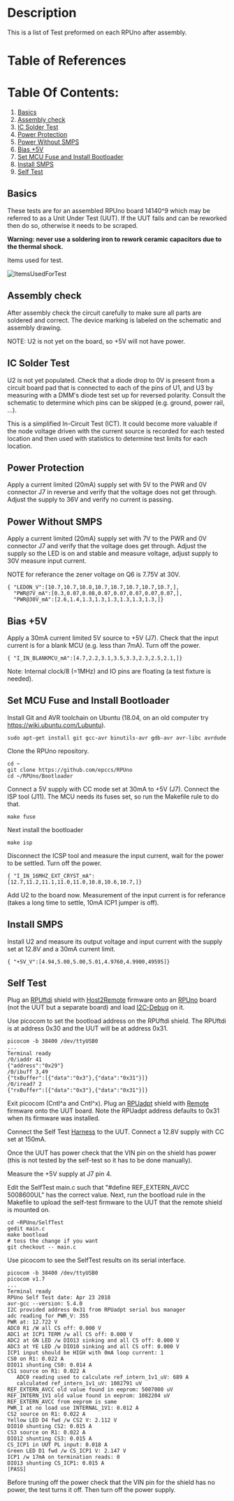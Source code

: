 # Description

This is a list of Test preformed on each RPUno after assembly.

# Table of References


# Table Of Contents:

1. [Basics](#basics)
2. [Assembly check](#assembly-check)
3. [IC Solder Test](#ic-solder-test)
6. [Power Protection](#power-protection)
7. [Power Without SMPS](#power-without-smps)
8. [Bias +5V](#bias-5v)
9. [Set MCU Fuse and Install Bootloader](#set-mcu-fuse-and-install-bootloader)
10. [Install SMPS](install-smps)
11. [Self Test](#self-test)


## Basics

These tests are for an assembled RPUno board 14140^9 which may be referred to as a Unit Under Test (UUT). If the UUT fails and can be reworked then do so, otherwise it needs to be scraped. 

**Warning: never use a soldering iron to rework ceramic capacitors due to the thermal shock.**
    
Items used for test.

![ItemsUsedForTest](./14140,ItemsUsedForTest.jpg "RPUno Items Used For Test")


## Assembly check

After assembly check the circuit carefully to make sure all parts are soldered and correct. The device marking is labeled on the schematic and assembly drawing.
    
NOTE: U2 is not yet on the board, so +5V will not have power.


## IC Solder Test

U2 is not yet populated. Check that a diode drop to 0V is present from a circuit board pad that is connected to each of the pins of U1, and U3 by measuring with a DMM's diode test set up for reversed polarity. Consult the schematic to determine which pins can be skipped (e.g. ground, power rail, ...).

This is a simplified In-Circuit Test (ICT). It could become more valuable if the node voltage driven with the current source is recorded for each tested location and then used with statistics to determine test limits for each location. 


## Power Protection

Apply a current limited (20mA) supply set with 5V to the PWR and 0V connector J7 in reverse and verify that the voltage does not get through. Adjust the supply to 36V and verify no current is passing.


## Power Without SMPS

Apply a current limited (20mA) supply set with 7V to the PWR and 0V connector J7 and verify that the voltage does get through. Adjust the supply so the LED is on and stable and measure voltage, adjust supply to 30V measure input current. 

NOTE for referance the zener voltage on Q6 is 7.75V at 30V.

```
{ "LEDON_V":[10.7,10.7,10.8,10.7,10.7,10.7,10.7,10.7,],
  "PWR@7V_mA":[0.3,0.07,0.08,0.07,0.07,0.07,0.07,0.07,],
  "PWR@30V_mA":[2.6,1.4,1.3,1.3,1.3,1.3,1.3,1.3,]}
```


## Bias +5V

Apply a 30mA current limited 5V source to +5V (J7). Check that the input current is for a blank MCU (e.g. less than 7mA). Turn off the power.

```
{ "I_IN_BLANKMCU_mA":[4.7,2.2,3.1,3.5,3.3,2.3,2.5,2.1,]}
```

Note: Internal clock/8 (=1MHz) and IO pins are floating (a test fixture is needed).


## Set MCU Fuse and Install Bootloader

Install Git and AVR toolchain on Ubuntu (18.04, on an old computer try https://wiki.ubuntu.com/Lubuntu). 

```
sudo apt-get install git gcc-avr binutils-avr gdb-avr avr-libc avrdude
```

Clone the RPUno repository.

```
cd ~
git clone https://github.com/epccs/RPUno
cd ~/RPUno/Bootloader
```

Connect a 5V supply with CC mode set at 30mA to +5V (J7). Connect the ISP tool (J11). The MCU needs its fuses set, so run the Makefile rule to do that. 

```
make fuse
```

Next install the bootloader

```
make isp
```

Disconnect the ICSP tool and measure the input current, wait for the power to be settled. Turn off the power.

```
{ "I_IN_16MHZ_EXT_CRYST_mA":[12.7,11.2,11.1,11.0,11.0,10.8,10.6,10.7,]}
```

Add U2 to the board now. Measurement of the input current is for referance (takes a long time to settle, 10mA ICP1 jumper is off).


## Install SMPS

Install U2 and measure its output voltage and input current with the supply set at 12.8V and a 30mA current limit.

```
{ "+5V_V":[4.94,5.00,5.00,5.01,4.9760,4.9900,49595]}
```


## Self Test

Plug an [RPUftdi] shield with [Host2Remote] firmware onto an [RPUno] board (not the UUT but a separate board) and load [I2C-Debug] on it.

[RPUftdi]: https://github.com/epccs/RPUftdi
[Host2Remote]: https://github.com/epccs/RPUftdi/tree/master/Host2Remote
[RPUno]: https://github.com/epccs/RPUno
[I2C-Debug]: https://github.com/epccs/RPUno/tree/master/i2c-debug

Use picocom to set the bootload address on the RPUftdi shield. The RPUftdi is at address 0x30 and the UUT will be at address 0x31.

```
picocom -b 38400 /dev/ttyUSB0
...
Terminal ready
/0/iaddr 41
{"address":"0x29"}
/0/ibuff 3,49
{"txBuffer":[{"data":"0x3"},{"data":"0x31"}]}
/0/iread? 2
{"rxBuffer":[{"data":"0x3"},{"data":"0x31"}]}
```
Exit picocom (Cntl^a and Cntl^x). Plug an [RPUadpt] shield with [Remote] firmware onto the UUT board. Note the RPUadpt address defaults to 0x31 when its firmware was installed.

[RPUadpt]: https://github.com/epccs/RPUadpt
[Remote]: https://github.com/epccs/RPUadpt/tree/master/Remote

Connect the Self Test [Harness] to the UUT. Connect a 12.8V supply with CC set at 150mA.

[Harness]: https://raw.githubusercontent.com/epccs/RPUno/master/SelfTest/Setup/SelfTestWiring.png

Once the UUT has power check that the VIN pin on the shield has power (this is not tested by the self-test so it has to be done manually).

Measure the +5V supply at J7 pin 4.

Edit the SelfTest main.c such that "#define REF_EXTERN_AVCC 5008600UL" has the correct value. Next, run the bootload rule in the Makefile to upload the self-test firmware to the UUT that the remote shield is mounted on.

```
cd ~RPUno/SelfTest
gedit main.c
make bootload
# toss the change if you want
git checkout -- main.c
```

Use picocom to see the SelfTest results on its serial interface.


```
picocom -b 38400 /dev/ttyUSB0
picocom v1.7
...
Terminal ready
RPUno Self Test date: Apr 23 2018
avr-gcc --version: 5.4.0
I2C provided address 0x31 from RPUadpt serial bus manager
adc reading for PWR_V: 355
PWR at: 12.722 V
ADC0 R1 /W all CS off: 0.000 V
ADC1 at ICP1 TERM /w all CS off: 0.000 V
ADC2 at GN LED /w DIO13 sinking and all CS off: 0.000 V
ADC3 at YE LED /w DIO10 sinking and all CS off: 0.000 V
ICP1 input should be HIGH with 0mA loop current: 1 
CS0 on R1: 0.022 A
DIO11 shunting CS0: 0.014 A
CS1 source on R1: 0.022 A
   ADC0 reading used to calculate ref_intern_1v1_uV: 689 A
   calculated ref_intern_1v1_uV: 1082791 uV
REF_EXTERN_AVCC old value found in eeprom: 5007000 uV
REF_INTERN_1V1 old value found in eeprom: 1082204 uV
REF_EXTERN_AVCC from eeprom is same
PWR_I at no load use INTERNAL_1V1: 0.012 A
CS2 source on R1: 0.022 A
Yellow LED D4 fwd /w CS2 V: 2.112 V
DIO10 shunting CS2: 0.015 A
CS3 source on R1: 0.022 A
DIO12 shunting CS3: 0.015 A
CS_ICP1 in UUT PL input: 0.018 A
Green LED D1 fwd /w CS_ICP1 V: 2.147 V
ICP1 /w 17mA on termination reads: 0 
DIO13 shunting CS_ICP1: 0.015 A
[PASS]
```

Before truning off the power check that the VIN pin for the shield has no power, the test turns it off. Then turn off the power supply.
